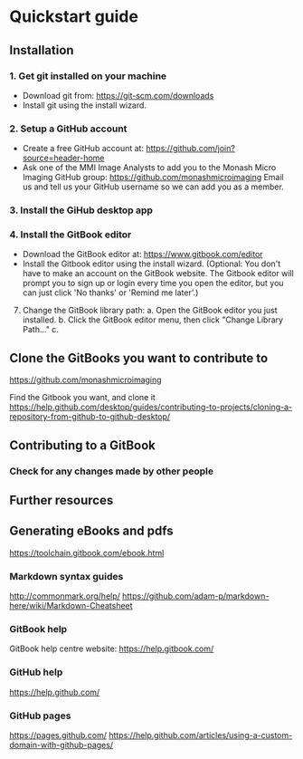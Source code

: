 # Quickstart guide

## Installation
### 1. Get git installed on your machine
* Download git from: https://git-scm.com/downloads
* Install git using the install wizard.

### 2. Setup a GitHub account
* Create a free GitHub account at: https://github.com/join?source=header-home
* Ask one of the MMI Image Analysts to add you to the Monash Micro Imaging GitHub group: https://github.com/monashmicroimaging 
    Email us and tell us your GitHub username so we can add you as a member.

### 3. Install the GiHub desktop app


### 4. Install the GitBook editor
* Download the GitBook editor at: https://www.gitbook.com/editor
* Install the Gitbook editor using the install wizard.
(Optional: You don't have to make an account on the GitBook website. The Gitbook editor will prompt you to sign up or login every time you open the editor, but you can just click 'No thanks' or 'Remind me later'.)
7. Change the GitBook library path:
    a. Open the GitBook editor you just installed.
    b. Click the GitBook editor menu, then click "Change Library Path..."
    c. 

## Clone the GitBooks you want to contribute to
https://github.com/monashmicroimaging 

Find the Gitbook you want, and clone it
https://help.github.com/desktop/guides/contributing-to-projects/cloning-a-repository-from-github-to-github-desktop/


## Contributing to a GitBook


### Check for any changes made by other people


## Further resources
## Generating eBooks and pdfs
https://toolchain.gitbook.com/ebook.html

### Markdown syntax guides
http://commonmark.org/help/
https://github.com/adam-p/markdown-here/wiki/Markdown-Cheatsheet

### GitBook help
GitBook help centre website: https://help.gitbook.com/

### GitHub help
https://help.github.com/

### GitHub pages
https://pages.github.com/
https://help.github.com/articles/using-a-custom-domain-with-github-pages/
